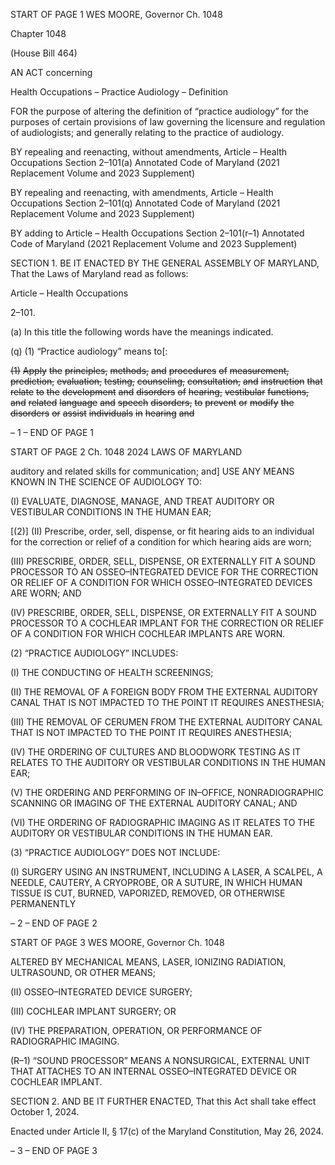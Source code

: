 START OF PAGE 1
WES MOORE, Governor Ch. 1048

Chapter 1048

(House Bill 464)

AN ACT concerning

Health Occupations – Practice Audiology – Definition

FOR the purpose of altering the definition of “practice audiology” for the purposes of certain
provisions of law governing the licensure and regulation of audiologists; and
generally relating to the practice of audiology.

BY repealing and reenacting, without amendments,
Article – Health Occupations
Section 2–101(a)
Annotated Code of Maryland
(2021 Replacement Volume and 2023 Supplement)

BY repealing and reenacting, with amendments,
Article – Health Occupations
Section 2–101(q)
Annotated Code of Maryland
(2021 Replacement Volume and 2023 Supplement)

BY adding to
Article – Health Occupations
Section 2–101(r–1)
Annotated Code of Maryland
(2021 Replacement Volume and 2023 Supplement)

SECTION 1. BE IT ENACTED BY THE GENERAL ASSEMBLY OF MARYLAND,
That the Laws of Maryland read as follows:

Article – Health Occupations

2–101.

(a) In this title the following words have the meanings indicated.

(q) (1) “Practice audiology” means to[:

~~(1)~~ ~~Apply~~ ~~the~~ ~~principles,~~ ~~methods,~~ ~~and~~ ~~procedures~~ ~~of~~ ~~measurement,~~
~~prediction,~~ ~~evaluation,~~ ~~testing,~~ ~~counseling,~~ ~~consultation,~~ ~~and~~ ~~instruction~~ ~~that~~ ~~relate~~ ~~to~~ ~~the~~
~~development~~ ~~and~~ ~~disorders~~ ~~of~~ ~~hearing,~~ ~~vestibular~~ ~~functions,~~ ~~and~~ ~~related~~ ~~language~~ ~~and~~
~~speech~~ ~~disorders,~~ ~~to~~ ~~prevent~~ ~~or~~ ~~modify~~ ~~the~~ ~~disorders~~ ~~or~~ ~~assist~~ ~~individuals~~ ~~in~~ ~~hearing~~ ~~and~~

– 1 –
END OF PAGE 1

START OF PAGE 2
Ch. 1048 2024 LAWS OF MARYLAND

auditory and related skills for communication; and] USE ANY MEANS KNOWN IN THE
SCIENCE OF AUDIOLOGY TO:

(I) EVALUATE, DIAGNOSE, MANAGE, AND TREAT AUDITORY OR
VESTIBULAR CONDITIONS IN THE HUMAN EAR;

[(2)] (II) Prescribe, order, sell, dispense, or fit hearing aids to an
individual for the correction or relief of a condition for which hearing aids are worn;

(III) PRESCRIBE, ORDER, SELL, DISPENSE, OR EXTERNALLY FIT
A SOUND PROCESSOR TO AN OSSEO–INTEGRATED DEVICE FOR THE CORRECTION OR
RELIEF OF A CONDITION FOR WHICH OSSEO–INTEGRATED DEVICES ARE WORN; AND

(IV) PRESCRIBE, ORDER, SELL, DISPENSE, OR EXTERNALLY FIT
A SOUND PROCESSOR TO A COCHLEAR IMPLANT FOR THE CORRECTION OR RELIEF
OF A CONDITION FOR WHICH COCHLEAR IMPLANTS ARE WORN.

(2) “PRACTICE AUDIOLOGY” INCLUDES:

(I) THE CONDUCTING OF HEALTH SCREENINGS;

(II) THE REMOVAL OF A FOREIGN BODY FROM THE EXTERNAL
AUDITORY CANAL THAT IS NOT IMPACTED TO THE POINT IT REQUIRES ANESTHESIA;

(III) THE REMOVAL OF CERUMEN FROM THE EXTERNAL
AUDITORY CANAL THAT IS NOT IMPACTED TO THE POINT IT REQUIRES ANESTHESIA;

(IV) THE ORDERING OF CULTURES AND BLOODWORK TESTING
AS IT RELATES TO THE AUDITORY OR VESTIBULAR CONDITIONS IN THE HUMAN EAR;

(V) THE ORDERING AND PERFORMING OF IN–OFFICE,
NONRADIOGRAPHIC SCANNING OR IMAGING OF THE EXTERNAL AUDITORY CANAL;
AND

(VI) THE ORDERING OF RADIOGRAPHIC IMAGING AS IT RELATES
TO THE AUDITORY OR VESTIBULAR CONDITIONS IN THE HUMAN EAR.

(3) “PRACTICE AUDIOLOGY” DOES NOT INCLUDE:

(I) SURGERY USING AN INSTRUMENT, INCLUDING A LASER, A
SCALPEL, A NEEDLE, CAUTERY, A CRYOPROBE, OR A SUTURE, IN WHICH HUMAN
TISSUE IS CUT, BURNED, VAPORIZED, REMOVED, OR OTHERWISE PERMANENTLY

– 2 –
END OF PAGE 2

START OF PAGE 3
WES MOORE, Governor Ch. 1048

ALTERED BY MECHANICAL MEANS, LASER, IONIZING RADIATION, ULTRASOUND, OR
OTHER MEANS;

(II) OSSEO–INTEGRATED DEVICE SURGERY;

(III) COCHLEAR IMPLANT SURGERY; OR

(IV) THE PREPARATION, OPERATION, OR PERFORMANCE OF
RADIOGRAPHIC IMAGING.

(R–1) “SOUND PROCESSOR” MEANS A NONSURGICAL, EXTERNAL UNIT THAT
ATTACHES TO AN INTERNAL OSSEO–INTEGRATED DEVICE OR COCHLEAR IMPLANT.

SECTION 2. AND BE IT FURTHER ENACTED, That this Act shall take effect
October 1, 2024.

Enacted under Article II, § 17(c) of the Maryland Constitution, May 26, 2024.

– 3 –
END OF PAGE 3
